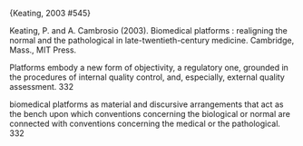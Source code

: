 ﻿{Keating, 2003 #545}

Keating, P. and A. Cambrosio (2003). Biomedical platforms : realigning the normal and the pathological in late-twentieth-century medicine. Cambridge, Mass., MIT Press.

Platforms embody a new form of objectivity, a regulatory one, grounded in the procedures of internal quality control, and, especially, external quality assessment. 332	

biomedical platforms as material and discursive arrangements that act as the bench upon which conventions concerning the biological or normal are connected with conventions concerning the medical or the pathological. 332
